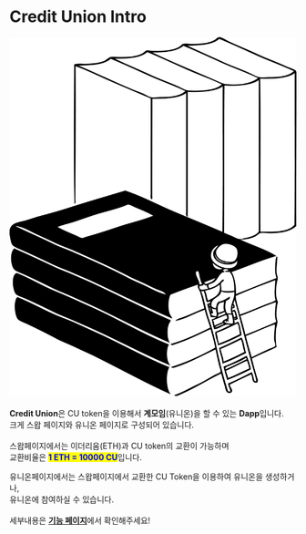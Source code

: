 # Credit Union Intro

<img src=".gitbook/assets/쌓여있는 책을 오르는 난쟁이(지식탐구).png" alt="" data-size="original">\
\
**Credit Union**은 CU token을 이용해서 **계모임**(유니온)을 할 수 있는 **Dapp**입니다.\
크게 스왑 페이지와 유니온 페이지로 구성되어 있습니다.\
\
스왑페이지에서는 이더리움(ETH)과 CU token의 교환이 가능하며\
교환비율은 <mark style="color:blue;">**1 ETH = 10000 CU**</mark>입니다.

유니온페이지에서는 스왑페이지에서 교환한 CU Token을 이용하여 유니온을 생성하거나, \
유니온에 참여하실 수 있습니다.\
\
세부내용은 [**기능 페이지**](2./)에서 확인해주세요!
